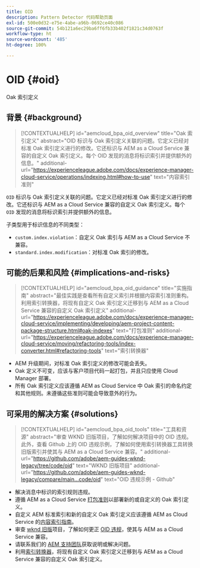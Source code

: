```yaml
---
title: OID
description: Pattern Detector 代码帮助页面
exl-id: 500e0d32-e75e-4abe-a96b-0692ce40c086
source-git-commit: 54b121a6ec29ba6ff6fb33b402f1821c34d0763f
workflow-type: ht
source-wordcount: '485'
ht-degree: 100%

---
```


# OID {#oid}

Oak 索引定义

## 背景 {#background}

>[!CONTEXTUALHELP]
>id="aemcloud_bpa_oid_overview"
>title="Oak 索引定义"
>abstract="OID 标识与 Oak 索引定义关联的问题。它定义已经对标准 Oak 索引定义进行的修改。它还标识与 AEM as a Cloud Service 兼容的自定义 Oak 索引定义。每个 OID 发现的消息将标识索引并提供额外的信息。"
>additional-url="https://experienceleague.adobe.com/docs/experience-manager-cloud-service/operations/indexing.html#how-to-use" text="内容索引准则"

`OID` 标识与 Oak 索引定义关联的问题。它定义已经对标准 Oak 索引定义进行的修改。它还标识与 AEM as a Cloud Service 兼容的自定义 Oak 索引定义。每个 `OID` 发现的消息将标识索引并提供额外的信息。

子类型用于标识信息的不同类型：

* `custom.index.violation`：自定义 Oak 索引与 AEM as a Cloud Service 不兼容。
* `standard.index.modification`：对标准 Oak 索引的修改。

## 可能的后果和风险 {#implications-and-risks}

>[!CONTEXTUALHELP]
>id="aemcloud_bpa_oid_guidance"
>title="实施指南"
>abstract="最佳实践是查看所有自定义索引并根据内容索引准则重构。利用索引转换器，将现有自定义 Oak 索引定义迁移到与 AEM as a Cloud Service 兼容的自定义 Oak 索引定义"
>additional-url="https://experienceleague.adobe.com/docs/experience-manager-cloud-service/implementing/developing/aem-project-content-package-structure.html#oak-indexes" text="打包准则"
>additional-url="https://experienceleague.adobe.com/docs/experience-manager-cloud-service/moving/refactoring-tools/index-converter.html#refactoring-tools" text="索引转换器"

* AEM 升级期间，对标准 Oak 索引定义的修改可能会丢失。
* Oak 定义不可变，应该与客户项目代码一起打包，并且只应使用 Cloud Manager 部署。
* 所有 Oak 索引定义应该遵循 AEM as Cloud Service 中 Oak 索引的命名约定和其他规则。未遵循这些准则可能会导致意外的行为。

## 可采用的解决方案 {#solutions}

>[!CONTEXTUALHELP]
>id="aemcloud_bpa_oid_tools"
>title="工具和资源"
>abstract="审查 WKND 旧版项目，了解如何解决项目中的 OID 违规。此外，查看 Github 上的 OID 违规示例，了解如何使用索引转换器工具转换旧版索引并使其与 AEM as a Cloud Service 兼容。"
>additional-url="https://github.com/adobe/aem-guides-wknd-legacy/tree/code/oid" text="WKND 旧版项目"
>additional-url="https://github.com/adobe/aem-guides-wknd-legacy/compare/main...code/oid" text="OID 违规示例 - Github"

* 解决消息中标识的索引规则违规。
* 遵循 AEM as a Cloud Service [打包准则](https://experienceleague.adobe.com/docs/experience-manager-cloud-service/implementing/developing/aem-project-content-package-structure.html)以部署新的或自定义的 Oak 索引定义。
* 自定义 AEM 标准索引和新的自定义 Oak 索引定义应该遵循 AEM as Cloud Service 的[内容索引指南](https://experienceleague.adobe.com/docs/experience-manager-cloud-service/operations/indexing.html#preparing-the-new-index-definition)。
* 审查 [wknd 旧版](https://github.com/adobe/aem-guides-wknd-legacy/tree/code/oid)项目，了解如何更正 [OID 违规](https://github.com/adobe/aem-guides-wknd-legacy/compare/main...code/oid)，使其与 AEM as a Cloud Service 兼容。
* 请联系我们的 [AEM 支持团队](https://helpx.adobe.com/cn/enterprise/using/support-for-experience-cloud.html)获取说明或解决问题。
* 利用[索引转换器](https://experienceleague.adobe.com/docs/experience-manager-cloud-service/moving/refactoring-tools/index-converter.html#refactoring-tools)，将现有自定义 Oak 索引定义迁移到与 AEM as a Cloud Service 兼容的自定义 Oak 索引定义。
